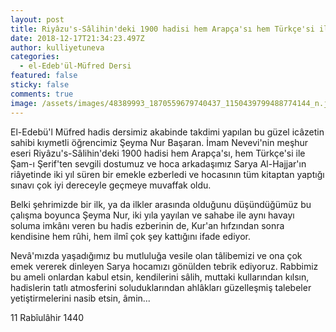 ```yaml
---
layout: post
title: Riyâzu's-Sâlihin'deki 1900 hadisi hem Arapça'sı hem Türkçe'si ile Ezberledi
date: 2018-12-17T21:34:23.497Z
author: kulliyetuneva
categories:
  - el-Edeb'ül-Müfred Dersi
featured: false
sticky: false
comments: true
image: /assets/images/48389993_1870559679740437_1150439799488774144_n.jpg
---
```

<!--StartFragment-->

El-Edebü'l Müfred hadis dersimiz akabinde takdimi yapılan bu güzel icâzetin sahibi kıymetli öğrencimiz Şeyma Nur Başaran. İmam Nevevi'nin meşhur eseri Riyâzu's-Sâlihin'deki 1900 hadisi hem Arapça'sı, hem Türkçe'si ile Şam-ı Şerif'ten sevgili dostumuz ve hoca arkadaşımız Sarya Al-Hajjar'ın riâyetinde iki yıl süren bir emekle ezberledi ve hocasının tüm kitaptan yaptığı sınavı çok iyi dereceyle geçmeye muvaffak oldu. 

Belki şehrimizde bir ilk, ya da ilkler arasında olduğunu düşündüğümüz bu çalışma boyunca Şeyma Nur, iki yıla yayılan ve sahabe ile aynı havayı soluma imkânı veren bu hadis ezberinin de, Kur'an hıfzından sonra kendisine hem rûhi, hem ilmî çok şey kattığını ifade ediyor. 

Nevâ'mızda yaşadığımız bu mutluluğa vesile olan tâlibemizi ve ona çok emek vererek dinleyen Sarya hocamızı gönülden tebrik ediyoruz. Rabbimiz bu ameli onlardan kabul etsin, kendilerini sâlih, muttaki kullarından kılsın, hadislerin tatlı atmosferini soluduklarından ahlâkları güzelleşmiş talebeler yetiştirmelerini nasib etsin, âmin...

11 Rabîulâhir 1440

<!--EndFragment-->